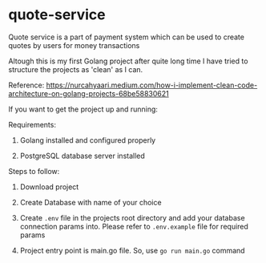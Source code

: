 # quote-service

Quote service is a part of payment system which can be used to create quotes by users for money transactions

Altough this is my first Golang project after quite long time I have tried to structure the projects as 'clean' as I can.

Reference: <https://nurcahyaari.medium.com/how-i-implement-clean-code-architecture-on-golang-projects-68be58830621>

If you want to get the project up and running:

Requirements:

1) Golang installed and configured properly

2) PostgreSQL database server installed

Steps to follow:

1) Download project

2) Create Database with name of your choice

3) Create `.env` file in the projects root directory and add your database connection params into. Please refer to `.env.example` file for required params

4) Project entry point is main.go file. So, use `go run main.go` command
